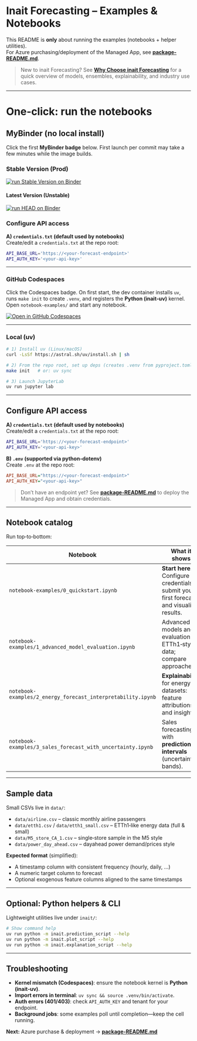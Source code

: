 
# Inait Forecasting – Examples & Notebooks

This README is **only** about running the examples (notebooks + helper utilities).  
For Azure purchasing/deployment of the Managed App, see **[package-README.md](./package-README.md)**.

> New to inait Forecasting? See **[Why Choose inait Forecasting](./package-README.md#why-choose-inait-forecasting)** for a quick overview of models, ensembles, explainability, and industry use cases.

---

# One‑click: run the notebooks

## MyBinder (no local install)
Click the first **MyBinder badge** below. First launch per commit may take a few minutes while the image builds.

### Stable Version (Prod)

[![run Stable Version on Binder](https://mybinder.org/badge_logo.svg)](https://mybinder.org/v2/gh/inait-external/inait-forecast-docs/prod_branch) 

#### Latest Version (Unstable)

[![run HEAD on Binder](https://mybinder.org/badge_logo.svg)](https://mybinder.org/v2/gh/inait-external/inait-forecast-docs/HEAD)

### Configure API access

**A) `credentials.txt` (default used by notebooks)**  
Create/edit a `credentials.txt` at the repo root:
```bash
API_BASE_URL='https://<your-forecast-endpoint>'
API_AUTH_KEY='<your-api-key>'
```

----

### GitHub Codespaces
Click the Codespaces badge. On first start, the dev container installs `uv`, runs `make init` to create `.venv`, and registers the **Python (inait‑uv)** kernel. Open `notebook-examples/` and start any notebook.

[![Open in GitHub Codespaces](https://github.com/codespaces/badge.svg)](https://codespaces.new/inait-external/inait-forecast-docs?quickstart=1)

----

### Local (uv)
```bash
# 1) Install uv (Linux/macOS)
curl -LsSf https://astral.sh/uv/install.sh | sh

# 2) From the repo root, set up deps (creates .venv from pyproject.toml)
make init   # or: uv sync

# 3) Launch JupyterLab
uv run jupyter lab
```

---

## Configure API access

**A) `credentials.txt` (default used by notebooks)**  
Create/edit a `credentials.txt` at the repo root:
```bash
API_BASE_URL='https://<your-forecast-endpoint>'
API_AUTH_KEY='<your-api-key>'
```

**B) `.env` (supported via python‑dotenv)**  
Create `.env` at the repo root:
```ini
API_BASE_URL="https://<your-forecast-endpoint>"
API_AUTH_KEY="<your-api-key>"
```

> Don’t have an endpoint yet? See **[package-README.md](./package-README.md)** to deploy the Managed App and obtain credentials.

---

## Notebook catalog

Run top‑to‑bottom:

| Notebook | What it shows |
|---|---|
| `notebook-examples/0_quickstart.ipynb` | **Start here.** Configure credentials, submit your first forecast, and visualize results. |
| `notebook-examples/1_advanced_model_evaluation.ipynb` | Advanced models and evaluation on ETTh1‑style data; compare approaches. |
| `notebook-examples/2_energy_forecast_interpretability.ipynb` | **Explainability** for energy datasets: feature attributions and insights. |
| `notebook-examples/3_sales_forecast_with_uncertainty.ipynb` | Sales forecasting with **prediction intervals** (uncertainty bands). |

---

## Sample data

Small CSVs live in `data/`:

- `data/airline.csv` – classic monthly airline passengers  
- `data/etth1.csv` / `data/etth1_small.csv` – ETTh1‑like energy data (full & small)  
- `data/M5_store_CA_1.csv` – single‑store sample in the M5 style  
- `data/power_day_ahead.csv` – dayahead power demand/prices style

**Expected format** (simplified):
- A timestamp column with consistent frequency (hourly, daily, …)  
- A numeric target column to forecast  
- Optional exogenous feature columns aligned to the same timestamps

---

## Optional: Python helpers & CLI

Lightweight utilities live under `inait/`:

```bash
# Show command help
uv run python -m inait.prediction_script --help
uv run python -m inait.plot_script --help
uv run python -m inait.explanation_script --help
```

---

## Troubleshooting

- **Kernel mismatch (Codespaces)**: ensure the notebook kernel is **Python (inait‑uv)**.  
- **Import errors in terminal**: `uv sync && source .venv/bin/activate`.  
- **Auth errors (401/403)**: check `API_AUTH_KEY` and tenant for your endpoint.  
- **Background jobs**: some examples poll until completion—keep the cell running.

**Next:** Azure purchase & deployment → **[package-README.md](./package-README.md)**
